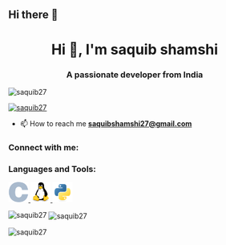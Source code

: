 ## Hi there 👋
<h1 align="center">Hi 👋, I'm saquib shamshi</h1>
<h3 align="center">A passionate developer from India</h3>

<p align="left"> <img src="https://komarev.com/ghpvc/?username=saquib27&label=Profile%20views&color=0e75b6&style=flat" alt="saquib27" /> </p>

<p align="left"> <a href="https://github.com/ryo-ma/github-profile-trophy"><img src="https://github-profile-trophy.vercel.app/?username=saquib27" alt="saquib27" /></a> </p>

- 📫 How to reach me **saquibshamshi27@gmail.com**

<h3 align="left">Connect with me:</h3>
<p align="left">
</p>

<h3 align="left">Languages and Tools:</h3>
<p align="left"> <a href="https://www.cprogramming.com/" target="_blank" rel="noreferrer"> <img src="https://raw.githubusercontent.com/devicons/devicon/master/icons/c/c-original.svg" alt="c" width="40" height="40"/> </a> <a href="https://www.linux.org/" target="_blank" rel="noreferrer"> <img src="https://raw.githubusercontent.com/devicons/devicon/master/icons/linux/linux-original.svg" alt="linux" width="40" height="40"/> </a> <a href="https://www.python.org" target="_blank" rel="noreferrer"> <img src="https://raw.githubusercontent.com/devicons/devicon/master/icons/python/python-original.svg" alt="python" width="40" height="40"/> </a> </p>

<p><img align="left" src="https://github-readme-stats.vercel.app/api/top-langs?username=saquib27&show_icons=true&locale=en&layout=compact" alt="saquib27" /></p>

<p>&nbsp;<img align="center" src="https://github-readme-stats.vercel.app/api?username=saquib27&show_icons=true&locale=en" alt="saquib27" /></p>

<p><img align="center" src="https://github-readme-streak-stats.herokuapp.com/?user=saquib27&" alt="saquib27" /></p>
